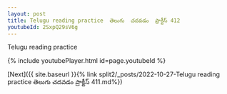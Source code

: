 ```yaml
---
layout: post
title: Telugu reading practice  తెలుగు  చదవడం  ప్రాక్టీస్ 412
youtubeId: 2SxpQ29sV6g
---
```

 
 
Telugu reading practice
 
 
 
 
 


{% include youtubePlayer.html id=page.youtubeId %}
 
[Next]({{ site.baseurl }}{% link  split2/_posts/2022-10-27-Telugu reading practice  తెలుగు  చదవడం  ప్రాక్టీస్ 411.md%})
 
